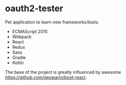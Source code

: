 # oauth2-tester
Pet application to learn new frameworks/tools:
* ECMAScript 2015
* Webpack
* React
* Redux
* Sass
* Gradle 
* Kotlin

The base of the project is greatly influenced by awesome https://github.com/geowarin/boot-react. 
